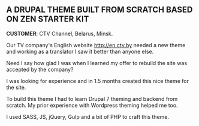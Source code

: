 A DRUPAL THEME BUILT FROM SCRATCH BASED ON ZEN STARTER KIT
----------------------
<b>CUSTOMER</b>: CTV Channel, Belarus, Minsk.

Our TV company's English website http://en.ctv.by needed a new theme and working as a translator I saw it better than anyone else. 

Need I say how glad I was when I learned my offer to rebuild the site was accepted by the company?

I was looking for experience and in 1.5 months created this nice theme for the site.

To build this theme I had to learn Drupal 7 theming and backend from scratch. My prior experience with Wordpress theming helped me too.

I used SASS, JS, jQuery, Gulp and a bit of PHP to craft this theme.

